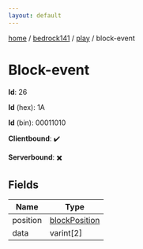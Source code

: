 ```yaml
---
layout: default
---
```


[home](/)  /  [bedrock141](/protocol/bedrock141)  /  [play](/protocol/bedrock141/play)  /  block-event

# Block-event

**Id**: 26

**Id** (hex): 1A

**Id** (bin): 00011010

**Clientbound**: ✔️

**Serverbound**: ✖️

## Fields

Name | Type
---|---
position | [blockPosition](/protocol/bedrock141/types/block-position)
data | varint[2]

